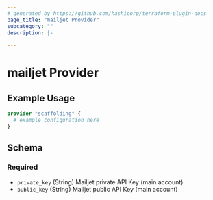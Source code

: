 ```yaml
---
# generated by https://github.com/hashicorp/terraform-plugin-docs
page_title: "mailjet Provider"
subcategory: ""
description: |-
  
---
```


# mailjet Provider



## Example Usage

```terraform
provider "scaffolding" {
  # example configuration here
}
```

<!-- schema generated by tfplugindocs -->
## Schema

### Required

- `private_key` (String) Mailjet private API Key (main account)
- `public_key` (String) Mailjet public API Key (main account)
